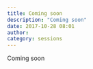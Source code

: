 ```yaml
---
title: Coming soon
description: "Coming soon"
date: 2017-10-28 08:01
author:
category: sessions
---
```

Coming soon